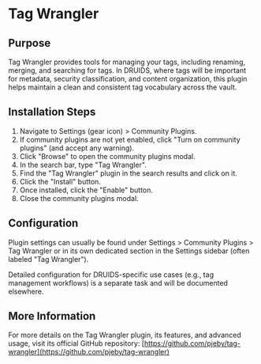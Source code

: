 # Tag Wrangler

## Purpose

Tag Wrangler provides tools for managing your tags, including renaming, merging, and searching for tags. In DRUIDS, where tags will be important for metadata, security classification, and content organization, this plugin helps maintain a clean and consistent tag vocabulary across the vault.

## Installation Steps

1.  Navigate to Settings (gear icon) > Community Plugins.
2.  If community plugins are not yet enabled, click "Turn on community plugins" (and accept any warning).
3.  Click "Browse" to open the community plugins modal.
4.  In the search bar, type "Tag Wrangler".
5.  Find the "Tag Wrangler" plugin in the search results and click on it.
6.  Click the "Install" button.
7.  Once installed, click the "Enable" button.
8.  Close the community plugins modal.

## Configuration

Plugin settings can usually be found under Settings > Community Plugins > Tag Wrangler or in its own dedicated section in the Settings sidebar (often labeled "Tag Wrangler").

Detailed configuration for DRUIDS-specific use cases (e.g., tag management workflows) is a separate task and will be documented elsewhere.

## More Information

For more details on the Tag Wrangler plugin, its features, and advanced usage, visit its official GitHub repository:
[https://github.com/pjeby/tag-wrangler](https://github.com/pjeby/tag-wrangler)
